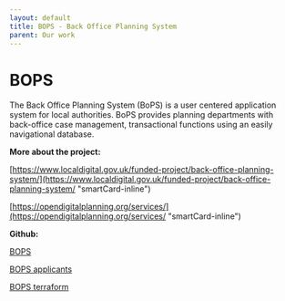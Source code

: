 ```yaml
---
layout: default
title: BOPS - Back Office Planning System
parent: Our work
---
```


# BOPS

The Back Office Planning System (BoPS) is a user centered application system for local authorities. BoPS provides planning departments with back-office case management, transactional functions using an easily navigational database.

**More about the project:**

[https://www.localdigital.gov.uk/funded-project/back-office-planning-system/](https://www.localdigital.gov.uk/funded-project/back-office-planning-system/ "smartCard-inline")

[https://opendigitalplanning.org/services/](https://opendigitalplanning.org/services/ "smartCard-inline")

**Github:**

[BOPS](https://github.com/unboxed/bops "smartCard-inline")

[BOPS applicants](https://github.com/unboxed/bops-applicants "smartCard-inline")

[BOPS terraform](https://github.com/unboxed/bops-terraform "smartCard-inline")
